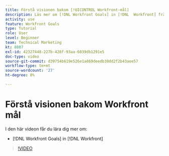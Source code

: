 ```yaml
---
title: Förstå visionen bakom [!UICONTROL Workfront-mål]
description: Läs mer om [!DNL Workfront Goals] in [!DNL  Workfront] från produktteamet.
activity: use
feature: Workfront Goals
type: Tutorial
role: User
level: Beginner
team: Technical Marketing
kt: 8887
exl-id: 42327448-227b-428f-93aa-6039db1291e5
doc-type: video
source-git-commit: d39754b619e526e1a869deedb38dd2f2b43aee57
workflow-type: tm+mt
source-wordcount: '27'
ht-degree: 0%

---
```


# Förstå visionen bakom Workfront mål

I den här videon får du lära dig mer om:

* [!DNL Workfront Goals] in [!DNL  Workfront]

>[!VIDEO](https://video.tv.adobe.com/v/335181/?quality=12)
